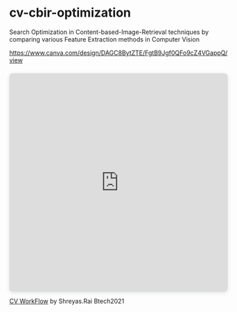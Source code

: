 # cv-cbir-optimization
Search Optimization in Content-based-Image-Retrieval techniques by comparing various Feature Extraction methods in Computer Vision

https://www.canva.com/design/DAGC8BytZTE/FgtB9Jgf0QFo9cZ4VGappQ/view

<div style="position: relative; width: 100%; height: 0; padding-top: 100.0000%;
 padding-bottom: 0; box-shadow: 0 2px 8px 0 rgba(63,69,81,0.16); margin-top: 1.6em; margin-bottom: 0.9em; overflow: hidden;
 border-radius: 8px; will-change: transform;">
  <iframe loading="lazy" style="position: absolute; width: 100%; height: 100%; top: 0; left: 0; border: none; padding: 0;margin: 0;"
    src="https:&#x2F;&#x2F;www.canva.com&#x2F;design&#x2F;DAGC8BytZTE&#x2F;FgtB9Jgf0QFo9cZ4VGappQ&#x2F;view?embed" allowfullscreen="allowfullscreen" allow="fullscreen">
  </iframe>
</div>
<a href="https:&#x2F;&#x2F;www.canva.com&#x2F;design&#x2F;DAGC8BytZTE&#x2F;FgtB9Jgf0QFo9cZ4VGappQ&#x2F;view?utm_content=DAGC8BytZTE&amp;utm_campaign=designshare&amp;utm_medium=embeds&amp;utm_source=link" target="_blank" rel="noopener">CV WorkFlow</a> by Shreyas.Rai Btech2021
